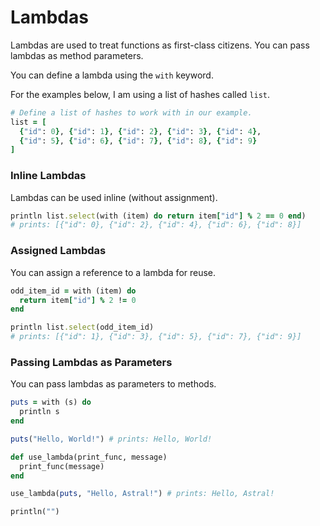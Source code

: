 # Lambdas

Lambdas are used to treat functions as first-class citizens. You can pass lambdas as method parameters.

You can define a lambda using the `with` keyword.

For the examples below, I am using a list of hashes called `list`.

```ruby
# Define a list of hashes to work with in our example.
list = [
  {"id": 0}, {"id": 1}, {"id": 2}, {"id": 3}, {"id": 4},
  {"id": 5}, {"id": 6}, {"id": 7}, {"id": 8}, {"id": 9}
]
```

### Inline Lambdas

Lambdas can be used inline (without assignment).

```ruby
println list.select(with (item) do return item["id"] % 2 == 0 end)
# prints: [{"id": 0}, {"id": 2}, {"id": 4}, {"id": 6}, {"id": 8}]
```

### Assigned Lambdas

You can assign a reference to a lambda for reuse.

```ruby
odd_item_id = with (item) do
  return item["id"] % 2 != 0
end

println list.select(odd_item_id)
# prints: [{"id": 1}, {"id": 3}, {"id": 5}, {"id": 7}, {"id": 9}]
```

### Passing Lambdas as Parameters

You can pass lambdas as parameters to methods.

```ruby
puts = with (s) do
  println s
end

puts("Hello, World!") # prints: Hello, World!

def use_lambda(print_func, message)
  print_func(message)
end

use_lambda(puts, "Hello, Astral!") # prints: Hello, Astral!

println("")
```
